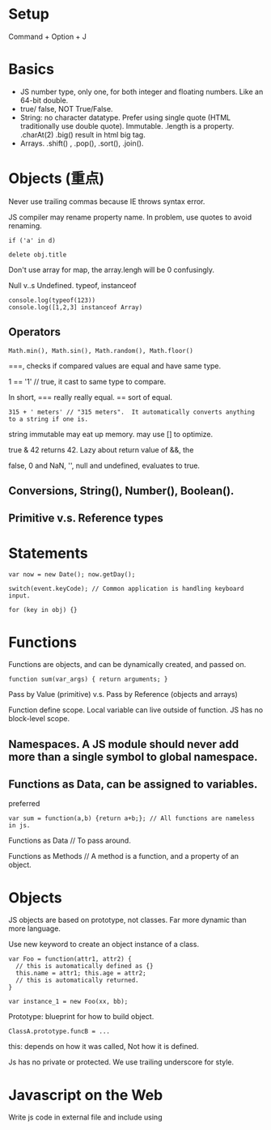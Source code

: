 # Setup
Command + Option + J

# Basics
-  JS number type, only one, for both integer and floating numbers. Like an 64-bit double.
-  true/ false, NOT True/False.
- String: no character datatype. Prefer using single quote (HTML traditionally use double quote). Immutable. .length is a property. .charAt(2) .big() result in html big tag.
- Arrays. .shift() , .pop(), .sort(), .join().

# Objects (重点)

Never use trailing commas because IE throws syntax error.

JS compiler may rename property name. In problem, use quotes to avoid renaming.

```
if ('a' in d)

delete obj.title
```

Don't use array for map, the array.lengh will be 0 confusingly.

Null v..s Undefined.
typeof, instanceof

```
console.log(typeof(123))
console.log([1,2,3] instanceof Array)
```

## Operators
```
Math.min(), Math.sin(), Math.random(), Math.floor()
```

===, checks if compared values are equal and have same type.

1 == '1'   // true, it cast to same type to compare.

In short, === really really equal. == sort of equal.
```
315 + ' meters' // "315 meters".  It automatically converts anything to a string if one is.
```

string immutable may eat up memory. may use [] to optimize.

true & 42 returns 42. Lazy about return value of &&, the 

false, 0 and NaN, '', null  and undefined, evaluates to true.

## Conversions, String(), Number(), Boolean().

## Primitive v.s. Reference types

# Statements
```
var now = new Date(); now.getDay();

switch(event.keyCode); // Common application is handling keyboard input.

for (key in obj) {}
```

# Functions
Functions are objects, and can be dynamically created, and passed on.

```
function sum(var_args) { return arguments; }
```

Pass by Value (primitive) v.s. Pass by Reference (objects and arrays)

Function define scope. Local variable can live outside of function. JS has no block-level scope.

## Namespaces. A JS module should never add more than a single symbol to global namespace.

## Functions as Data, can be assigned to variables. 

preferred 
```
var sum = function(a,b) {return a+b;}; // All functions are nameless in js.
```

Functions as Data // To pass around.

Functions as Methods // A method is a function, and a property of an object.

# Objects
JS objects are based on prototype, not classes. Far more dynamic than more language.

Use new keyword to create an object instance of a class.

```
var Foo = function(attr1, attr2) {
  // this is automatically defined as {}
  this.name = attr1; this.age = attr2;
  // this is automatically returned.
}

var instance_1 = new Foo(xx, bb);
```

Prototype: blueprint for how to build object.

```
ClassA.prototype.funcB = ...
```

this: depends on how it was called, Not how it is defined.

Js has no private or protected. We use trailing underscore for style.

# Javascript on the Web

  Write js code in external file and include using <script> tag.
  ```
  <script src='code.js'></script>
  ```
  Never use self-closing script tag. Won't work in many browsers.
  

  !1 instead of false
  
  Compiler concatenate all the file together.  Compiler does compression, but not real obfuscation.
  
  Best practices: bundle all js code into one file, minimize http requests.
  
## DOM
document object refers to the body. More in Mozilla's DOM reference.
Tutorial on Javascript accesing DOM: https://dom-tutorials.appspot.com/static/1.html

```
document.getElementById('elementId')
document.getElementById('star').src = 'star_on.gif';
childNodes
lastChild; firstChild;
parentNode;
previousSibling; nextSibling;
document.getElementById('stars').childNodes[1].src = 'star_on.gif';
document.getElementById('phrase').lastChild.firstChild.src = 'star_on.gif';
document.getElementById('laststar').previousSibling.previousSibling.src = 'star_on.gif';
```
  
Exercise: write a tree walker for next node.
  
## Node Properties
querySelectorAll()
Many selectors are not supported in IE7 and earlier.
jQuery 就是专门做这件事的，兼容地做query select.

## Manipulating the DOM
Tutorial

```
node.innerHTML // Never use again. It's very dangerous for script injection.
node1.removeChild(node2);
node1.appendChild(node2);
document.createTextNode('hi')
document.createElement('IMG');  // params is the TAG name.
```

## Creating DOM Nodes
```
createElement()
setAttribute()
appendChild()
.className = 'xxx;

.insertBefore
.replaceChild
.removeChild
```

## Javascript and CSS
Learn CSS and use it as much as possible. Realy powerful.
```
img.className += 'abc'
Closure: .hasClass; .addClass, .removeClass
node.style.XXX = 'xxx';
```

# Event Handling
JS: event-driven programming model.
Event, interaction triggered on element.
JS: register event handler (function) for event.
Mozilla MDN has detailed document explain events and handlers, [link](https://developer.mozilla.org/en/DOM_Client_Object_Cross-Reference/DOM_Events)

## Working with events.
Tutorials again.
.onclick // inside click handler, this is the element clicked on.
addEventListener('click', func, false);
removeEventListener('click', func, false);

event object. event.target. Useful properties and methods:
```
type
target
currentTarget
stopPropagation
preventDefault
```
We could set only one event listener on parentNode, and work on event.target.

Event propagation models (bubbling and capturing).


# AJAX
Ajax is a set of web development techniques using many web technologies on the client side to create asynchronous web applications. With Ajax, web applications can send and retrieve data from a server asynchronously without interfering with the display and behavior of the existing page
